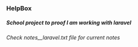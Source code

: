 ### HelpBox
##### School project to proof I am working with laravel

*Check notes__laravel.txt file for current notes*
